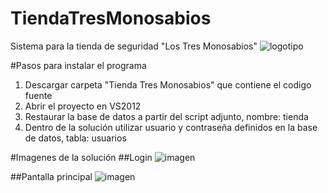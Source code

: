 # TiendaTresMonosabios
Sistema para la tienda de seguridad "Los Tres Monosabios"
![logotipo](https://github.com/user-attachments/assets/b22a03ea-ab6d-4397-b21a-4b86784fe98a)

#Pasos para instalar el programa
1. Descargar carpeta "Tienda Tres Monosabios" que contiene el codigo fuente
2. Abrir el proyecto en VS2012
3. Restaurar la base de datos a partir del script adjunto, nombre: tienda
4. Dentro de la solución utilizar usuario y contraseña definidos en la base de datos, tabla: usuarios

#Imagenes de la solución
##Login
![imagen](https://github.com/user-attachments/assets/d0effb31-8643-48d6-b5e3-6faa18202c0e)

##Pantalla principal
![imagen](https://github.com/user-attachments/assets/10c1ea8a-fc08-447a-9681-4403a0e59b96)
